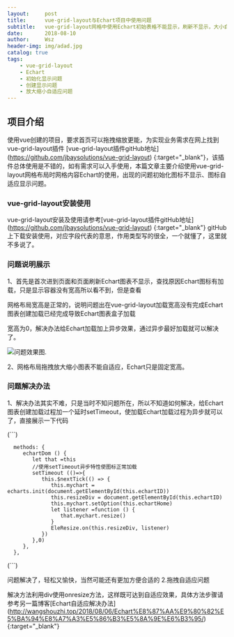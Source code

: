 ```yaml
---
layout:     post
title:      vue-grid-layout与Echart项目中使用问题
subtitle:   vue-grid-layout网格中使用Echart初始表格不能显示，刷新不显示，大小自适应等问题
date:       2018-08-10
author:     Wsz
header-img: img/adad.jpg
catalog: true
tags:
    - vue-grid-layout
    - Echart
    - 初始化显示问题
    - 创建显示问题
    - 放大缩小自适应问题
---
```


## 项目介绍

   使用vue创建的项目，要求首页可以拖拽缩放更能，为实现业务需求在网上找到vue-grid-layout插件 [vue-grid-layout插件gitHub地址] (https://github.com/jbaysolutions/vue-grid-layout) {:target="_blank"}，该插件总体使用是不错的，如有需求可以入手使用，本篇文章主要介绍使用vue-grid-layout网格布局时网格内容Echart的使用，出现的问题初始化图标不显示、图标自适应显示问题。

### vue-grid-layout安装使用

   vue-grid-layout安装及使用请参考[vue-grid-layout插件gitHub地址] (https://github.com/jbaysolutions/vue-grid-layout) {:target="_blank"} gitHub上下载安装使用，对应字段代表的意思，作用类型写的很全，一个就懂了，这里就不多说了。

### 问题说明展示

  1、首先是首次进到页面和页面刷新Echart图表不显示，查找原因Echart图标有加载，只是显示容器没有宽高所以看不到，但是查看

  网格布局宽高是正常的，说明问题出在vue-grid-layout加载宽高没有完成Echart图表创建加载已经完成导致Echart图表盒子加载

  宽高为0，解决办法给Echart加载加上异步效果，通过异步最好加载就可以解决了。

  ![问题效果图](http://wangshouzhi/wangshouzhi.github.io/master/img/vue-grid-layout/vu.png).

  2、网格布局拖拽放大缩小图表不能自适应，Echart只是固定宽高。

### 问题解决办法

  1、解决办法其实不难，只是当时不知问题所在，所以不知道如何解决，给Echart 图表创建加载过程加一个延时setTimeout，使加载Echart加载过程为异步就可以了，直接展示一下代码

  (```)

      methods: {
         echartDom () {
            let that =this
            //使用setTimeout异步特性使图标正常加载
            setTimeout (()=>{
               this.$nextTick(() => {
                  this.mychart = echarts.init(document.getElementById(this.echartID))
                  this.resizeDiv = document.getElementById(this.echartID)
                  this.mychart.setOption(this.echartHome)
                  let listener =function () {
                     that.mychart.resize()
                  }
                  EleResize.on(this.resizeDiv, listener)
               })
            },0)
         },
      },

  (```)

  问题解决了，轻松又愉快，当然可能还有更加方便合适的
  2.拖拽自适应问题

   解决方法利用div使用onresize方法，这样既可达到自适应效果，具体方法步骤请参考另一篇博客[Echart自适应解决办法] (http://wangshouzhi.top/2018/08/06/Echart%E8%87%AA%E9%80%82%E5%BA%94%E8%A7%A3%E5%86%B3%E5%8A%9E%E6%B3%95/) {:target="_blank"}
